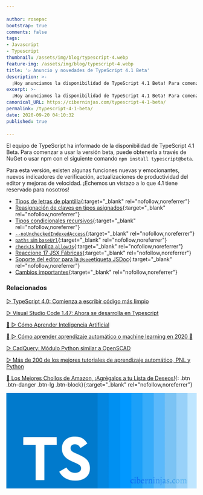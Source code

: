 ```yaml
---

author: rosepac
bootstrap: true
comments: false
tags:
- Javascript
- Typescript
thumbnail: /assets/img/blog/typescript-4.webp
feature-img: /assets/img/blog/typescript-4.webp
title: '▷ Anuncio y novedades de TypeScript 4.1 Beta'
description: >-
  ¡Hoy anunciamos la disponibilidad de TypeScript 4.1 Beta! Para comenzar a usar la versión beta, puede obtenerla a través de NuGet o usar npm.
excerpt: >-
  ¡Hoy anunciamos la disponibilidad de TypeScript 4.1 Beta! Para comenzar a usar la versión beta, puede obtenerla a través de NuGet o usar npm.
canonical_URL: https://ciberninjas.com/typescript-4-1-beta/
permalink: /typescript-4-1-beta/
date: 2020-09-20 04:10:32
published: true

---
```


El equipo de TypeScript ha informado de la disponibilidad de TypeScript 4.1 Beta. Para comenzar a usar la versión beta, puede obtenerla a través de NuGet o usar npm con el siguiente comando `npm install typescript@beta`.

Para esta versión, existen algunas funciones nuevas y emocionantes, nuevos indicadores de verificación, actualizaciones de productividad del editor y mejoras de velocidad. ¡Echemos un vistazo a lo que 4.1 tiene reservado para nosotros!

- [Tipos de letras de plantilla](https://devblogs.microsoft.com/typescript/announcing-typescript-4-1-beta/#template-literal-types){:target="_blank" rel="nofollow,noreferrer"}
- [Reasignación de claves en tipos asignados](https://devblogs.microsoft.com/typescript/announcing-typescript-4-1-beta/#key-remapping-mapped-types){:target="_blank" rel="nofollow,noreferrer"}
- [Tipos condicionales recursivos](https://devblogs.microsoft.com/typescript/announcing-typescript-4-1-beta/#recursive-conditional-types){:target="_blank" rel="nofollow,noreferrer"}
- [`--noUncheckedIndexedAccess`](https://devblogs.microsoft.com/typescript/announcing-typescript-4-1-beta/#no-unchecked-indexed-access){:target="_blank" rel="nofollow,noreferrer"}
- [`paths` sin `baseUrl`](https://devblogs.microsoft.com/typescript/announcing-typescript-4-1-beta/#template-literal-types){:target="_blank" rel="nofollow,noreferrer"}
- [`checkJs` Implica `allowJs`](https://devblogs.microsoft.com/typescript/announcing-typescript-4-1-beta/#checkjs-implies-allowjs){:target="_blank" rel="nofollow,noreferrer"}
- [Reaccione 17 JSX Fábricas](https://devblogs.microsoft.com/typescript/announcing-typescript-4-1-beta/#jsx-factories){:target="_blank" rel="nofollow,noreferrer"}
- [Soporte del editor para la `@see`etiqueta JSDoc](https://devblogs.microsoft.com/typescript/announcing-typescript-4-1-beta/#jsdoc-see-tag){:target="_blank" rel="nofollow,noreferrer"}
- [Cambios importantes](https://devblogs.microsoft.com/typescript/announcing-typescript-4-1-beta/#breaking-changes){:target="_blank" rel="nofollow,noreferrer"}

### **Relacionados** <!-- omit in toc -->
<!-- https://www.infoworld.com/article/3572553/what-is-computer-vision-ai-for-images-and-video.html#tk.rss_all -->

[▷ TypeScript 4.0: Comienza a escribir código más limpio](https://ciberninjas.com/typescript-codigo-limpio/)

[▷ Visual Studio Code 1.47: Ahora se desarrolla en Typescript](https://ciberninjas.com/visual-studio-code-1-47/)

[🧠 ▷ Cómo Aprender Inteligencia Artificial](https://ciberninjas.com/inteligencia-artificial/)

[🥇 ▷ Cómo aprender aprendizaje automático o machine learning en 2020 🤖](https://ciberninjas.com/que-aprender-sobre-machine-learning-2020/)

[▷ CadQuery: Módulo Python similar a OpenSCAD](https://ciberninjas.com/biblioteca%20impresoras%203d/2020/01/28/impresiones-3d-modulo-python-cadquery.html)

[▷ Más de 200 de los mejores tutoriales de aprendizaje automático, PNL y Python](https://ciberninjas.com/aprendizaje-automatico-cursos-ingles/)

[🛒 Los Mejores Chollos de Amazon, ¡Agrégalos a tu Lista de Deseos!](https://www.amazon.es/shop/cibercursos "Los Mejores Chollos de Amazon, Ofertas Flash, Black Monday y Amazon Prime Day"){: .btn .btn-danger .btn-lg .btn-block}{:target="_blank" rel="nofollow,noreferrer"}

![TypeScript 4.0: Comienza a escribir código más limpio y transparente](/assets/img/blog/typescript-4.webp "TypeScript 4.0: Comienza a escribir código más limpio y transparente")